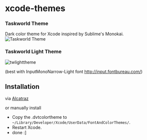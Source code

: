 # xcode-themes

### Taskworld Theme
Dark color theme for Xcode inspired by Sublime's Monokai.
![Taskworld Theme](https://cloud.githubusercontent.com/assets/500289/6978597/1eeb964e-da00-11e4-84e2-69836236ee90.png)

### Taskworld Light Theme
![twlighttheme](https://cloud.githubusercontent.com/assets/500289/6978728/beeff408-da02-11e4-98cf-f50b2d0924e1.png)

(best with InputMonoNarrow-Light font http://input.fontbureau.com/)


## Installation

via [Alcatraz](https://github.com/supermarin/Alcatraz)

or manually install
- Copy the .dvtcolortheme to ``` ~/Library/Developer/Xcode/UserData/FontAndColorThemes/ ```.
- Restart Xcode.
- done :]
